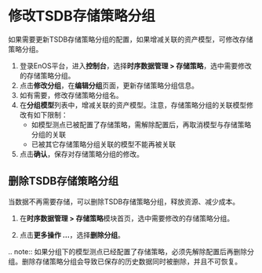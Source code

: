 # 修改TSDB存储策略分组
如果需要更新TSDB存储策略分组的配置，如果增减关联的资产模型，可修改存储策略分组。

1. 登录EnOS平台，进入**控制台**，选择**时序数据管理 > 存储策略**，选中需要修改的存储策略分组。
2. 点击**修改分组**，在**编辑分组**页面，更新存储策略分组信息。
3. 如有需要，修改存储策略分组名。
4. 在**分组模型**列表中，增减关联的资产模型。注意，存储策略分组的关联模型修改有如下限制：
   - 如模型测点已被配置了存储策略，需解除配置后，再取消模型与存储策略分组的关联
   - 已被其它存储策略分组关联的模型不能再被关联
5. 点击**确认**，保存对存储策略分组的修改。

## 删除TSDB存储策略分组
当数据不再需要存储，可以删除TSDB存储策略分组，释放资源、减少成本。

1. 在**时序数据管理 > 存储策略**模块首页，选中需要修改的存储策略分组。

2. 点击**更多操作 ...**，选择**删除分组**。

.. note:: 如果分组下的模型测点已经配置了存储策略，必须先解除配置后再删除分组。删除存储策略分组会导致已保存的历史数据同时被删除，并且不可恢复。
